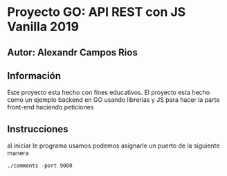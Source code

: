 # Proyecto GO: API REST con JS Vanilla 2019
## Autor: Alexandr Campos Rios
## Información
Este proyecto esta hecho con fines educativos.
El proyecto esta hecho como un ejemplo backend en GO usando librerias y JS para hacer la parte front-end haciendo peticiones

## Instrucciones 
al iniciar le programa usamos podemos asignarle un puerto de la siguiente manera
```
./comments -port 9000
```